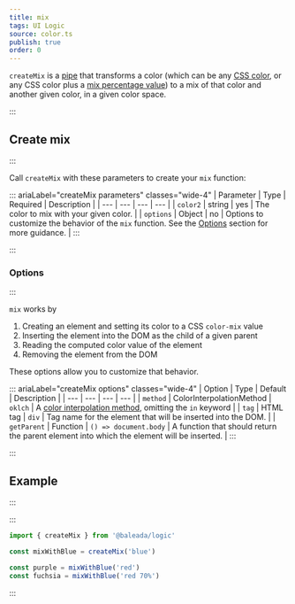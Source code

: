 ```yaml
---
title: mix
tags: UI Logic
source: color.ts
publish: true
order: 0
---
```


`createMix` is a [pipe](/docs/logic/pipes-overview) that transforms a color (which can be any [CSS color](https://developer.mozilla.org/en-US/docs/Web/CSS/color_value), or any CSS color plus a [mix percentage value](https://developer.mozilla.org/en-US/docs/Web/CSS/percentage)) to a mix of that color and another given color, in a given color space.


:::
## Create mix
:::

Call `createMix` with these parameters to create your `mix` function:

::: ariaLabel="createMix parameters" classes="wide-4"
| Parameter | Type | Required | Description |
| --- | --- | --- | --- |
| `color2` | string | yes | The color to mix with your given color. |
| `options` | Object | no | Options to customize the behavior of the `mix` function. See the [Options](#options) section for more guidance. |
:::


:::
### Options
:::

`mix` works by
1. Creating an element and setting its color to a CSS `color-mix` value
2. Inserting the element into the DOM as the child of a given parent
3. Reading the computed color value of the element
4. Removing the element from the DOM

These options allow you to customize that behavior.

::: ariaLabel="createMix options" classes="wide-4"
| Option | Type | Default | Description |
| --- | --- | --- | --- |
| `method` | ColorInterpolationMethod | `oklch` | A [color interpolation method](https://developer.mozilla.org/en-US/docs/Web/CSS/color-interpolation-method), omitting the `in` keyword |
| `tag` | HTML tag | `div` | Tag name for the element that will be inserted into the DOM. |
| `getParent` | Function | `() => document.body` | A function that should return the parent element into which the element will be inserted. |
:::


:::
## Example
:::

:::
```ts
import { createMix } from '@baleada/logic'

const mixWithBlue = createMix('blue')

const purple = mixWithBlue('red')
const fuchsia = mixWithBlue('red 70%')
```
:::

